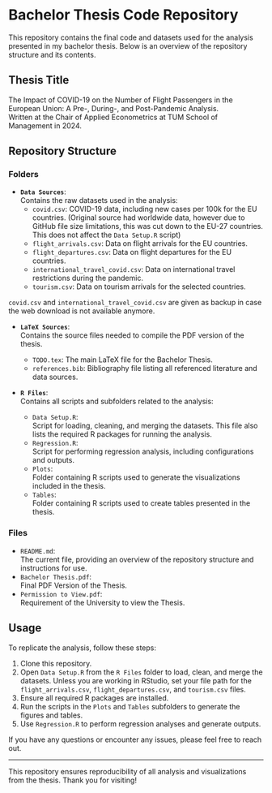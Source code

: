 # Bachelor Thesis Code Repository

This repository contains the final code and datasets used for the analysis presented in my bachelor thesis. Below is an overview of the repository structure and its contents.

## Thesis Title

The Impact of COVID-19 on the Number of Flight Passengers in the European Union: A Pre-, During-, and Post-Pandemic Analysis.  
Written at the Chair of Applied Econometrics at TUM School of Management in 2024.

## Repository Structure

### Folders
- **`Data Sources`**:  
  Contains the raw datasets used in the analysis:
  - `covid.csv`: 
    COVID-19 data, including new cases per 100k for the EU countries. (Original source had worldwide data, however due to GitHub file size limitations, this was cut down to the EU-27 countries. This does not affect the `Data Setup.R` script)
  - `flight_arrivals.csv`: 
    Data on flight arrivals for the EU countries.
  - `flight_departures.csv`: 
    Data on flight departures for the EU countries.
  - `international_travel_covid.csv`: 
    Data on international travel restrictions during the pandemic.
  - `tourism.csv`: 
    Data on tourism arrivals for the selected countries.

`covid.csv` and `international_travel_covid.csv` are given as backup in case the web download is not available anymore.


- **`LaTeX Sources`**:  
  Contains the source files needed to compile the PDF version of the thesis.  
  - `TODO.tex`: 
    The main LaTeX file for the Bachelor Thesis.  
  - `references.bib`: 
    Bibliography file listing all referenced literature and data sources.

- **`R Files`**:  
  Contains all scripts and subfolders related to the analysis:
  - `Data Setup.R`:  
    Script for loading, cleaning, and merging the datasets. This file also lists the required R packages for running the analysis.
  - `Regression.R`:  
    Script for performing regression analysis, including configurations and outputs.
  - `Plots`:  
    Folder containing R scripts used to generate the visualizations included in the thesis.
  - `Tables`:  
    Folder containing R scripts used to create tables presented in the thesis.

### Files
- `README.md`:  
  The current file, providing an overview of the repository structure and instructions for use.
- `Bachelor Thesis.pdf`:  
  Final PDF Version of the Thesis.
- `Permission to View.pdf`:  
  Requirement of the University to view the Thesis.

## Usage
To replicate the analysis, follow these steps:
1. Clone this repository.
2. Open `Data Setup.R` from the `R Files` folder to load, clean, and merge the datasets. Unless you are working in RStudio, set your file path for the `flight_arrivals.csv`, `flight_departures.csv`, and `tourism.csv` files.
3. Ensure all required R packages are installed.
4. Run the scripts in the `Plots` and `Tables` subfolders to generate the figures and tables.
5. Use `Regression.R` to perform regression analyses and generate outputs.

If you have any questions or encounter any issues, please feel free to reach out.

---

This repository ensures reproducibility of all analysis and visualizations from the thesis. Thank you for visiting!